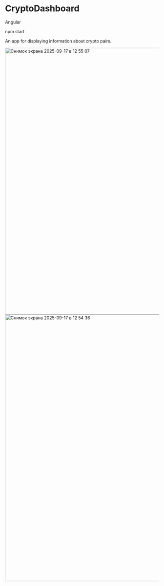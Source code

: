 # CryptoDashboard
Angular

npm start

An app for displaying information about crypto pairs.

<img width="1923" height="873" alt="Снимок экрана 2025-09-17 в 12 55 07" src="https://github.com/user-attachments/assets/501c1396-d4e9-41c7-b9ed-29349c928cbc" />
<img width="1923" height="873" alt="Снимок экрана 2025-09-17 в 12 54 36" src="https://github.com/user-attachments/assets/d956061d-b190-4541-91e9-75cba9501c68" />
